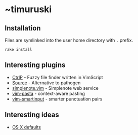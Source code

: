 # ~timuruski

## Installation
Files are symlinked into the user home directory with `.` prefix.

`rake install`


## Interesting plugins
* [CtrlP](https://github.com/kien/ctrlp.vim) - Fuzzy file finder written in VimScript
* [Source](https://github.com/suderman/source.vim) - Alternative to
  pathogen
* [simplenote.vim](https://github.com/mrtazz/simplenote.vim) - Simplenote web service
* [vim-pasta](https://github.com/sickill/vim-pasta) - context-aware pasting
* [vim-smartinput](https://github.com/kana/vim-smartinput) - smarter punctuation pairs

## Interesting ideas
* [OS X defaults](https://github.com/mathiasbynens/dotfiles/blob/master/.osx)